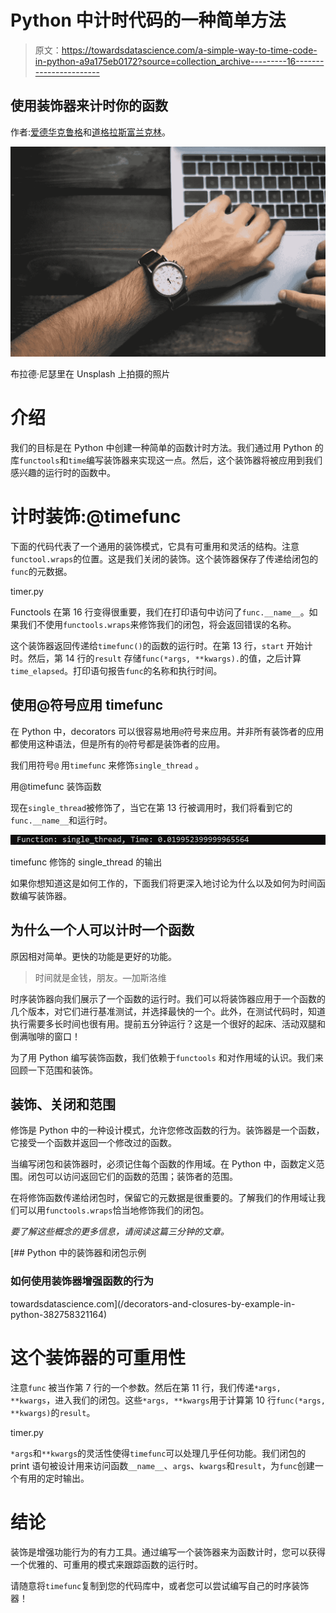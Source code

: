 # Python 中计时代码的一种简单方法

> 原文：<https://towardsdatascience.com/a-simple-way-to-time-code-in-python-a9a175eb0172?source=collection_archive---------16----------------------->

## 使用装饰器来计时你的函数

作者:[爱德华克鲁格](https://www.linkedin.com/in/edkrueger/)和[道格拉斯富兰克林](https://www.linkedin.com/in/dougaf/)。

![](img/18803cb651618004f2bc03ea29815f1d.png)

布拉德·尼瑟里在 Unsplash 上拍摄的照片

# 介绍

我们的目标是在 Python 中创建一种简单的函数计时方法。我们通过用 Python 的库`functools`和`time`编写装饰器来实现这一点。然后，这个装饰器将被应用到我们感兴趣的运行时的函数中。

# 计时装饰:@timefunc

下面的代码代表了一个通用的装饰模式，它具有可重用和灵活的结构。注意`functool.wraps`的位置。这是我们关闭的装饰。这个装饰器保存了传递给闭包的`func`的元数据。

timer.py

Functools 在第 16 行变得很重要，我们在打印语句中访问了`func.__name__`。如果我们不使用`functools.wraps`来修饰我们的闭包，将会返回错误的名称。

这个装饰器返回传递给`timefunc()`的函数的运行时。在第 13 行，`start` 开始计时。然后，第 14 行的`result` 存储`func(*args, **kwargs).`的值，之后计算`time_elapsed`。打印语句报告`func`的名称和执行时间。

## 使用@符号应用 timefunc

在 Python 中，decorators 可以很容易地用`@`符号来应用。并非所有装饰者的应用都使用这种语法，但是所有的`@`符号都是装饰者的应用。

我们用符号`@` 用`timefunc` 来修饰`single_thread` 。

用@timefunc 装饰函数

现在`single_thread`被修饰了，当它在第 13 行被调用时，我们将看到它的`func.__name__`和运行时。

![](img/e5666f6d44e2b145ac3c559205191dc8.png)

timefunc 修饰的 single_thread 的输出

如果你想知道这是如何工作的，下面我们将更深入地讨论为什么以及如何为时间函数编写装饰器。

## 为什么一个人可以计时一个函数

原因相对简单。更快的功能是更好的功能。

> 时间就是金钱，朋友。—加斯洛维

时序装饰器向我们展示了一个函数的运行时。我们可以将装饰器应用于一个函数的几个版本，对它们进行基准测试，并选择最快的一个。此外，在测试代码时，知道执行需要多长时间也很有用。提前五分钟运行？这是一个很好的起床、活动双腿和倒满咖啡的窗口！

为了用 Python 编写装饰函数，我们依赖于`functools` 和对作用域的认识。我们来回顾一下范围和装饰。

## 装饰、关闭和范围

修饰是 Python 中的一种设计模式，允许您修改函数的行为。装饰器是一个函数，它接受一个函数并返回一个修改过的函数。

当编写闭包和装饰器时，必须记住每个函数的作用域。在 Python 中，函数定义范围。闭包可以访问返回它们的函数的范围；装饰者的范围。

在将修饰函数传递给闭包时，保留它的元数据是很重要的。了解我们的作用域让我们可以用`functools.wraps`恰当地修饰我们的闭包。

*要了解这些概念的更多信息，请阅读这篇三分钟的文章。*

[](/decorators-and-closures-by-example-in-python-382758321164) [## Python 中的装饰器和闭包示例

### 如何使用装饰器增强函数的行为

towardsdatascience.com](/decorators-and-closures-by-example-in-python-382758321164) 

# 这个装饰器的可重用性

注意`func` 被当作第 7 行的一个参数。然后在第 11 行，我们传递`*args, **kwargs`，进入我们的闭包。这些`*args, **kwargs`用于计算第 10 行`func(*args, **kwargs)`的`result`。

timer.py

`*args`和`**kwargs`的灵活性使得`timefunc`可以处理几乎任何功能。我们闭包的 print 语句被设计用来访问函数`__name__`、`args`、`kwargs`和`result`，为`func`创建一个有用的定时输出。

# 结论

装饰是增强功能行为的有力工具。通过编写一个装饰器来为函数计时，您可以获得一个优雅的、可重用的模式来跟踪函数的运行时。

请随意将`timefunc`复制到您的代码库中，或者您可以尝试编写自己的时序装饰器！